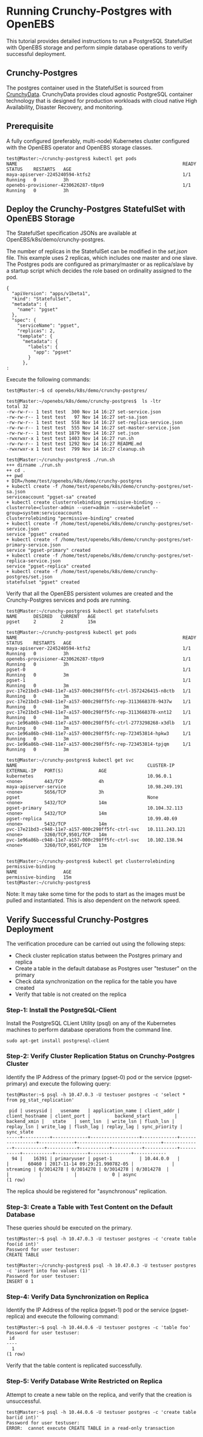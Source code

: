 # Running Crunchy-Postgres with OpenEBS

This tutorial provides detailed instructions to run a PostgreSQL StatefulSet with OpenEBS storage and perform 
simple database operations to verify successful deployment. 

## Crunchy-Postgres 

The postgres container used in the StatefulSet is sourced from [CrunchyData](https://github.com/CrunchyData/crunchy-containers). CrunchyData provides cloud agnostic PostgreSQL container technology that is designed for production 
workloads with cloud native High Availability, Disaster Recovery, and monitoring.  

## Prerequisite

A fully configured (preferably, multi-node) Kubernetes cluster configured with the OpenEBS operator and OpenEBS
storage classes.

```
test@Master:~/crunchy-postgres$ kubectl get pods
NAME                                                             READY     STATUS    RESTARTS   AGE
maya-apiserver-2245240594-ktfs2                                  1/1       Running   0          3h
openebs-provisioner-4230626287-t8pn9                             1/1       Running   0          3h
```

## Deploy the Crunchy-Postgres StatefulSet with OpenEBS Storage

The StatefulSet specification JSONs are available at OpenEBS/k8s/demo/crunchy-postgres. 

The number of replicas in the StatefulSet can be modified in the *set.json* file. This example uses 2 replicas, 
which includes one master and one slave. The Postgres pods are configured as primary/master or as replica/slave by 
a startup script which decides the role based on ordinality assigned to the pod.

```
{
  "apiVersion": "apps/v1beta1",
  "kind": "StatefulSet",
  "metadata": {
    "name": "pgset"
  },
  "spec": {
    "serviceName": "pgset",
    "replicas": 2,
    "template": {
      "metadata": {
        "labels": {
          "app": "pgset"
        }
      },
:
```

Execute the following commands: 

```
test@Master:~$ cd openebs/k8s/demo/crunchy-postgres/

test@Master:~/openebs/k8s/demo/crunchy-postgres$  ls -ltr
total 32
-rw-rw-r-- 1 test test  300 Nov 14 16:27 set-service.json
-rw-rw-r-- 1 test test   97 Nov 14 16:27 set-sa.json
-rw-rw-r-- 1 test test  558 Nov 14 16:27 set-replica-service.json
-rw-rw-r-- 1 test test  555 Nov 14 16:27 set-master-service.json
-rw-rw-r-- 1 test test 1879 Nov 14 16:27 set.json
-rwxrwxr-x 1 test test 1403 Nov 14 16:27 run.sh
-rw-rw-r-- 1 test test 1292 Nov 14 16:27 README.md
-rwxrwxr-x 1 test test  799 Nov 14 16:27 cleanup.sh
```

```
test@Master:~/crunchy-postgres$ ./run.sh
+++ dirname ./run.sh
++ cd .
++ pwd
+ DIR=/home/test/openebs/k8s/demo/crunchy-postgres
+ kubectl create -f /home/test/openebs/k8s/demo/crunchy-postgres/set-sa.json
serviceaccount "pgset-sa" created
+ kubectl create clusterrolebinding permissive-binding --clusterrole=cluster-admin --user=admin --user=kubelet --group=system:serviceaccounts
clusterrolebinding "permissive-binding" created
+ kubectl create -f /home/test/openebs/k8s/demo/crunchy-postgres/set-service.json
service "pgset" created
+ kubectl create -f /home/test/openebs/k8s/demo/crunchy-postgres/set-primary-service.json
service "pgset-primary" created
+ kubectl create -f /home/test/openebs/k8s/demo/crunchy-postgres/set-replica-service.json
service "pgset-replica" created
+ kubectl create -f /home/test/openebs/k8s/demo/crunchy-postgres/set.json
statefulset "pgset" created
```

Verify that all the OpenEBS persistent volumes are created and the Crunchy-Postgres services and pods are running. 

```
test@Master:~/crunchy-postgres$ kubectl get statefulsets
NAME      DESIRED   CURRENT   AGE
pgset     2         2         15m

test@Master:~/crunchy-postgres$ kubectl get pods
NAME                                                             READY     STATUS    RESTARTS   AGE
maya-apiserver-2245240594-ktfs2                                  1/1       Running   0          3h
openebs-provisioner-4230626287-t8pn9                             1/1       Running   0          3h
pgset-0                                                          1/1       Running   0          3m
pgset-1                                                          1/1       Running   0          3m
pvc-17e21bd3-c948-11e7-a157-000c298ff5fc-ctrl-3572426415-n8ctb   1/1       Running   0          3m
pvc-17e21bd3-c948-11e7-a157-000c298ff5fc-rep-3113668378-9437w    1/1       Running   0          3m
pvc-17e21bd3-c948-11e7-a157-000c298ff5fc-rep-3113668378-xnt12    1/1       Running   0          3m
pvc-1e96a86b-c948-11e7-a157-000c298ff5fc-ctrl-2773298268-x3dlb   1/1       Running   0          3m
pvc-1e96a86b-c948-11e7-a157-000c298ff5fc-rep-723453814-hpkw3     1/1       Running   0          3m
pvc-1e96a86b-c948-11e7-a157-000c298ff5fc-rep-723453814-tpjqm     1/1       Running   0          3m

test@Master:~/crunchy-postgres$ kubectl get svc
NAME                                                CLUSTER-IP       EXTERNAL-IP   PORT(S)             AGE
kubernetes                                          10.96.0.1        <none>        443/TCP             4h
maya-apiserver-service                              10.98.249.191    <none>        5656/TCP            3h
pgset                                               None             <none>        5432/TCP            14m
pgset-primary                                       10.104.32.113    <none>        5432/TCP            14m
pgset-replica                                       10.99.40.69      <none>        5432/TCP            14m
pvc-17e21bd3-c948-11e7-a157-000c298ff5fc-ctrl-svc   10.111.243.121   <none>        3260/TCP,9501/TCP   14m
pvc-1e96a86b-c948-11e7-a157-000c298ff5fc-ctrl-svc   10.102.138.94    <none>        3260/TCP,9501/TCP   13m


test@Master:~/crunchy-postgres$ kubectl get clusterrolebinding permissive-binding
NAME                 AGE
permissive-binding   15m
test@Master:~/crunchy-postgres$
```

Note: It may take some time for the pods to start as the images must be pulled and instantiated. This is also
dependent on the network speed.


## Verify Successful Crunchy-Postgres Deployment

The verification procedure can be carried out using the following steps: 

- Check cluster replication status between the Postgres primary and replica
- Create a table in the default database as Postgres user "testuser" on the primary
- Check data synchronization on the replica for the table you have created
- Verify that table is not created on the replica

### Step-1: Install the PostgreSQL-Client

Install the PostgreSQL CLient Utility (psql) on any of the Kubernetes machines to perform database operations 
from the command line. 

```
sudo apt-get install postgresql-client
```

### Step-2: Verify Cluster Replication Status on Crunchy-Postgres Cluster

Identify the IP Address of the primary (pgset-0) pod or the service (pgset-primary) and execute the following
query:

```
test@Master:~$ psql -h 10.47.0.3 -U testuser postgres -c 'select * from pg_stat_replication'

 pid | usesysid |   usename   | application_name | client_addr | client_hostname | client_port |         backend_start         | backend_xmin |   state   | sent_lsn  | write_lsn | flush_lsn | replay_lsn | write_lag | flush_lag | replay_lag | sync_priority | sync_state
-----+----------+-------------+------------------+-------------+-----------------+-------------+-------------------------------+--------------+-----------+-----------+-----------+-----------+------------+-----------+-----------+------------+---------------+------------
  94 |    16391 | primaryuser | pgset-1          | 10.44.0.0   |                 |       60460 | 2017-11-14 09:29:21.990782-05 |              | streaming | 0/3014278 | 0/3014278 | 0/3014278 | 0/3014278  |           |           |            |             0 | async
(1 row)
```

The replica should be registered for "asynchronous" replication. 

### Step-3: Create a Table with Test Content on the Default Database 

These queries should be executed on the primary.

```
test@Master:~$ psql -h 10.47.0.3 -U testuser postgres -c 'create table foo(id int)'
Password for user testuser:
CREATE TABLE
```
```
test@Master:~/crunchy-postgres$ psql -h 10.47.0.3 -U testuser postgres -c 'insert into foo values (1)'
Password for user testuser:
INSERT 0 1
```

### Step-4: Verify Data Synchronization on Replica

Identify the IP Address of the replica (pgset-1) pod or the service (pgset-replica) and execute the following
command: 

```
test@Master:~$ psql -h 10.44.0.6 -U testuser postgres -c 'table foo'
Password for user testuser:
 id
----
  1
(1 row)
```

Verify that the table content is replicated successfully.

### Step-5: Verify Database Write Restricted on Replica

Attempt to create a new table on the replica, and verify that the creation is unsuccessful.

```
test@Master:~$ psql -h 10.44.0.6 -U testuser postgres -c 'create table bar(id int)'
Password for user testuser:
ERROR:  cannot execute CREATE TABLE in a read-only transaction
```



